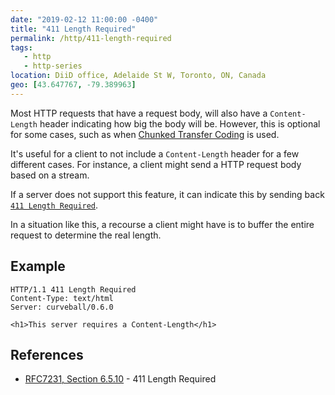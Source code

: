 ```yaml
---
date: "2019-02-12 11:00:00 -0400"
title: "411 Length Required"
permalink: /http/411-length-required
tags:
   - http
   - http-series
location: DiiD office, Adelaide St W, Toronto, ON, Canada
geo: [43.647767, -79.389963]
---
```


Most HTTP requests that have a request body, will also have a `Content-Length`
header indicating how big the body will be. However, this is optional for some
cases, such as when [Chunked Transfer Coding][2] is used.

It's useful for a client to not include a `Content-Length` header for a few
different cases. For instance, a client might send a HTTP request body based
on a stream.

If a server does not support this feature, it can indicate this by sending back
[`411 Length Required`][1].

In a situation like this, a recourse a client might have is to buffer the
entire request to determine the real length.

Example
-------

```http
HTTP/1.1 411 Length Required
Content-Type: text/html
Server: curveball/0.6.0

<h1>This server requires a Content-Length</h1>
```

References
----------

* [RFC7231, Section 6.5.10][1] - 411 Length Required

[1]: https://tools.ietf.org/html/rfc7231#section-6.5.10 "411 Length Required"
[2]: https://tools.ietf.org/html/rfc7230#section-4.1
